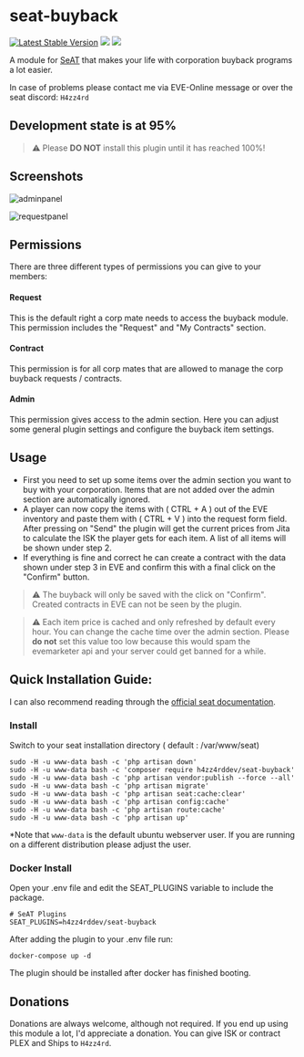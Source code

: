 # seat-buyback
[![Latest Stable Version](http://img.shields.io/packagist/v/h4zz4rddev/seat-buyback.svg?style=flat-square)]()
![](https://img.shields.io/badge/SeAT-4.0.x-blueviolet?style=flat-square)
![](https://img.shields.io/github/license/H4zz4rdDev/seat-buyback?style=flat-square)

A module for [SeAT](https://github.com/eveseat/seat) that makes your life with corporation buyback programs a lot easier.

In case of problems please contact me via EVE-Online message or over the seat discord: `H4zz4rd`

## Development state is at 95%
> :warning: Please **DO NOT** install this plugin until it has reached 100%!
## Screenshots
![adminpanel](https://i.imgur.com/3u1bkLv.png)

![requestpanel](https://i.imgur.com/j1PhdrF.png)


## Permissions
There are three different types of permissions you can give to your members:

#### Request
This is the default right a corp mate needs to access the buyback module. This permission includes the "Request" and "My Contracts" section.
#### Contract
This permission is for all corp mates that are allowed to manage the corp buyback requests / contracts. 
#### Admin
This permission gives access to the admin section. Here you can adjust some general plugin settings and configure the buyback item settings.

## Usage
* First you need to set up some items over the admin section you want to buy with your corporation. Items that are not added over the admin section are automatically ignored.
* A player can now copy the items with ( CTRL + A ) out of the EVE inventory and paste them with ( CTRL + V ) into the request form field. After pressing on "Send" the plugin will get the current prices from Jita to calculate the ISK the player gets for each item. A list of all items will be shown under step 2.
* If everything is fine and correct he can create a contract with the data shown under step 3 in EVE and confirm this with a final click on the "Confirm" button.
> :warning: The buyback will only be saved with the click on "Confirm". Created contracts in EVE can not be seen by the plugin.

> :warning: Each item price is cached and only refreshed by default every hour. You can change the cache time over the admin section. Please **do not** set this value too low because this would spam the evemarketer api and your server could get banned for a while. 

## Quick Installation Guide:
I can also recommend reading through the [official seat documentation](https://eveseat.github.io/docs/community_packages/).
### Install
Switch to your seat installation directory ( default : /var/www/seat)

```shell
sudo -H -u www-data bash -c 'php artisan down'
sudo -H -u www-data bash -c 'composer require h4zz4rddev/seat-buyback'
sudo -H -u www-data bash -c 'php artisan vendor:publish --force --all'
sudo -H -u www-data bash -c 'php artisan migrate'
sudo -H -u www-data bash -c 'php artisan seat:cache:clear'
sudo -H -u www-data bash -c 'php artisan config:cache'
sudo -H -u www-data bash -c 'php artisan route:cache'
sudo -H -u www-data bash -c 'php artisan up'
```
*Note that `www-data` is the default ubuntu webserver user. If you are running on a different distribution please adjust the user.
### Docker Install
Open your .env file and edit the SEAT_PLUGINS variable to include the package.
```
# SeAT Plugins
SEAT_PLUGINS=h4zz4rddev/seat-buyback
```
After adding the plugin to your .env file run:
```
docker-compose up -d
```
The plugin should be installed after docker has finished booting.
## Donations
Donations are always welcome, although not required. If you end up using this module a lot, I'd appreciate a donation.
You can give ISK or contract PLEX and Ships to `H4zz4rd`.



